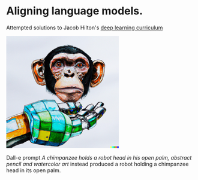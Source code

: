 # Aligning language models.
Attempted solutions to Jacob Hilton's [deep learning curriculum](https://github.com/jacobhilton/deep_learning_curriculum)



<img src="contemplating.png" alt="contemplating" width="300"/>

Dall-e prompt *A chimpanzee holds a robot head in his open palm, abstract pencil and watercolor art* instead produced a robot holding a chimpanzee head in its open palm.
